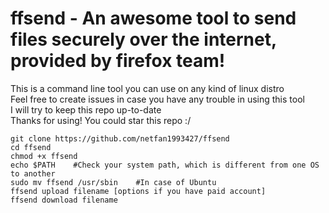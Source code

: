 # ffsend - An awesome tool to send files securely over the internet, provided by firefox team!
 This is a command line tool you can use on any kind of linux distro <br>
 Feel free to create issues in case you have any trouble in using this tool <br>
 I will try to keep this repo up-to-date <br>
 Thanks for using! You could star this repo :/ <br>

```shell
git clone https://github.com/netfan1993427/ffsend
cd ffsend
chmod +x ffsend
echo $PATH    #Check your system path, which is different from one OS to another
sudo mv ffsend /usr/sbin    #In case of Ubuntu
ffsend upload filename [options if you have paid account]
ffsend download filename
```
